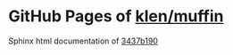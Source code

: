 GitHub Pages of [klen/muffin](https://github.com/klen/muffin.git)
===
Sphinx html documentation of [3437b190](https://github.com/klen/muffin/tree/3437b190067f6e6c89164c0e74c21b16be4bb09d)
